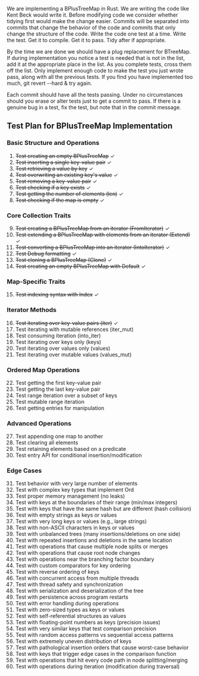 We are implementing a BPlusTreeMap in Rust. We are writing the code like Kent Beck would write it. Before modifying code we consider whether tidying first would make the change easier. Commits will be separated into commits that change the behavior of the code and commits that only change the structure of the code. Write the code one test at a time. Write the test. Get it to compile. Get it to pass. Tidy after if appropriate.

By the time we are done we should have a plug replacement for BTreeMap. If during implementation you notice a test is needed that is not in the list, add it at the appropriate place in the list. As you complete tests, cross them off the list. Only implement enough code to make the test you just wrote pass, along with all the previous tests. If you find you have implemented too much, git revert --hard & try again.

Each commit should have all the tests passing. Under no circumstances should you erase or alter tests just to get a commit to pass. If there is a genuine bug in a test, fix the test, but note that in the commit message.

## Test Plan for BPlusTreeMap Implementation

### Basic Structure and Operations

1. ~~Test creating an empty BPlusTreeMap~~ ✓
2. ~~Test inserting a single key-value pair~~ ✓
3. ~~Test retrieving a value by key~~ ✓
4. ~~Test overwriting an existing key's value~~ ✓
5. ~~Test removing a key-value pair~~ ✓
6. ~~Test checking if a key exists~~ ✓
7. ~~Test getting the number of elements (len)~~ ✓
8. ~~Test checking if the map is empty~~ ✓

### Core Collection Traits

9. ~~Test creating a BPlusTreeMap from an iterator (FromIterator)~~ ✓
10. ~~Test extending a BPlusTreeMap with elements from an iterator (Extend)~~ ✓
11. ~~Test converting a BPlusTreeMap into an iterator (IntoIterator)~~ ✓
12. ~~Test Debug formatting~~ ✓
13. ~~Test cloning a BPlusTreeMap (Clone)~~ ✓
14. ~~Test creating an empty BPlusTreeMap with Default~~ ✓

### Map-Specific Traits

15. ~~Test indexing syntax with Index<K>~~ ✓

### Iterator Methods

16. ~~Test iterating over key-value pairs (iter)~~ ✓
17. Test iterating with mutable references (iter_mut)
18. Test consuming iteration (into_iter)
19. Test iterating over keys only (keys)
20. Test iterating over values only (values)
21. Test iterating over mutable values (values_mut)

### Ordered Map Operations

22. Test getting the first key-value pair
23. Test getting the last key-value pair
24. Test range iteration over a subset of keys
25. Test mutable range iteration
26. Test getting entries for manipulation

### Advanced Operations

27. Test appending one map to another
28. Test clearing all elements
29. Test retaining elements based on a predicate
30. Test entry API for conditional insertion/modification

### Edge Cases

31. Test behavior with very large number of elements
32. Test with complex key types that implement Ord
33. Test proper memory management (no leaks)
34. Test with keys at the boundaries of their range (min/max integers)
35. Test with keys that have the same hash but are different (hash collision)
36. Test with empty strings as keys or values
37. Test with very long keys or values (e.g., large strings)
38. Test with non-ASCII characters in keys or values
39. Test with unbalanced trees (many insertions/deletions on one side)
40. Test with repeated insertions and deletions in the same location
41. Test with operations that cause multiple node splits or merges
42. Test with operations that cause root node changes
43. Test with operations near the branching factor boundary
44. Test with custom comparators for key ordering
45. Test with reverse ordering of keys
46. Test with concurrent access from multiple threads
47. Test with thread safety and synchronization
48. Test with serialization and deserialization of the tree
49. Test with persistence across program restarts
50. Test with error handling during operations
51. Test with zero-sized types as keys or values
52. Test with self-referential structures as values
53. Test with floating-point numbers as keys (precision issues)
54. Test with very similar keys that test comparison precision
55. Test with random access patterns vs sequential access patterns
56. Test with extremely uneven distribution of keys
57. Test with pathological insertion orders that cause worst-case behavior
58. Test with keys that trigger edge cases in the comparison function
59. Test with operations that hit every code path in node splitting/merging
60. Test with operations during iteration (modification during traversal)
